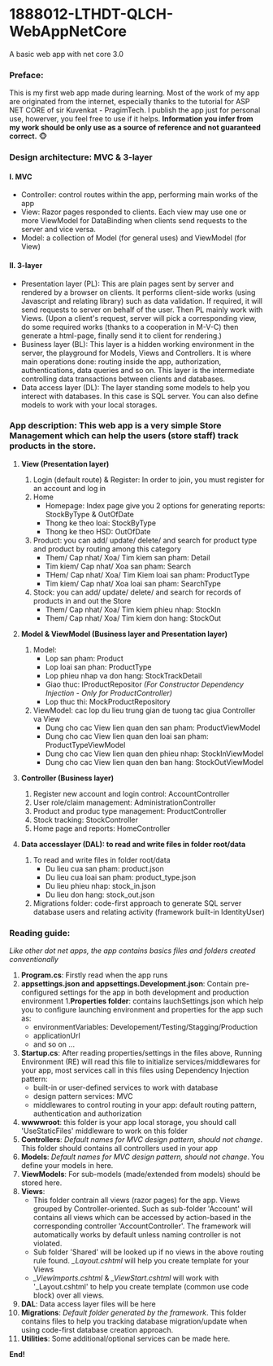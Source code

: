 # 1888012-LTHDT-QLCH-WebAppNetCore
A basic web app with net core 3.0

### Preface: 
This is my first web app made during learning. Most of the work of my app are originated from the internet, especially thanks to the tutorial for ASP NET CORE of sir Kuvenkat - PragimTech. I publish the app just for personal use, howerver, you feel free to use if it helps.
**Information you infer from my work should be only use as a source of reference and not guaranteed correct.**
:monkey_face:

### Design architecture: MVC & 3-layer
#### I. MVC
- Controller: control routes within the app, performing main works of the app
- View: Razor pages responded to clients. Each view may use one or more ViewModel for DataBinding when clients send requests to the server and vice versa.
- Model: a collection of Model (for general uses) and ViewModel (for View)

#### II. 3-layer
- Presentation layer (PL): This are plain pages sent by server and rendered by a browser on clients. It performs client-side works (using Javascript and relating library) such as data validation.
If required, it will send requests to server on behalf of the user. Then PL mainly work with Views.
(Upon a client's request, server will pick a corresponding view, do some required works (thanks to a cooperation in M-V-C) then generate a html-page, finally send it to client for rendering.)
- Business layer (BL): This layer is a hidden working environment in the server, the playground for Models, Views and Controllers. It is where main operations done: routing inside the app, authorization, authentications, data queries and so on.
This layer is the intermediate controlling data transactions between clients and databases.
- Data access layer (DL): The layer standing some models to help you interect with databases. In this case is SQL server. You can also define models to work with your local storages.


### App description: This web app is a very simple Store Management which can help the users (store staff) track products in the store.
1. __View (Presentation layer)__
  	1. Login (default route) & Register: In order to join, you must register for an account and log in
	1. Home
		+ Homepage: Index page give you 2 options for generating reports: StockByType & OutOfDate
		+ Thong ke theo loai: StockByType
		+ Thong ke theo HSD: OutOfDate
	1. Product: you can add/ update/ delete/ and search for product type and product by routing among this category
		+ Them/ Cap nhat/ Xoa/ Tim kiem san pham: Detail
		+ Tim kiem/ Cap nhat/ Xoa san pham: Search
		+ THem/ Cap nhat/ Xoa/ Tim Kiem loai san pham: ProductType
		+ Tim kiem/ Cap nhat/ Xoa loai san pham: SearchType
	1. Stock: you can add/ update/ delete/ and search for records of products in and out the Store
		+ Them/ Cap nhat/ Xoa/ Tim kiem phieu nhap: StockIn
		+ Them/ Cap nhat/ Xoa/ Tim kiem don hang: StockOut 
1. __Model & ViewModel (Business layer and Presentation layer)__
	1. Model:
		+ Lop san pham: Product
		+ Lop loai san phan: ProductType
		+ Lop phieu nhap va don hang: StockTrackDetail
		+ Giao thuc: IProductRepositor *(For Constructor Dependency Injection - Only for ProductController)*
		+ Lop thuc thi: MockProductRepository 
	1. ViewModel: cac lop du lieu trung gian de tuong tac giua Controller va View
		+ Dung cho cac View lien quan den san pham: ProductViewModel
		+ Dung cho cac View lien quan den loai san pham: ProductTypeViewModel
		+ Dung cho cac View lien quan den phieu nhap: StockInViewModel
		+ Dung cho cac View lien quan den ban hang: StockOutViewModel
1. __Controller (Business layer)__
	1. Register new account and login control: AccountController
	1. User role/claim management: AdministrationController
	1. Product and produc type management: ProductController 
	1. Stock tracking: StockController
	1. Home page and reports: HomeController

1. __Data accesslayer (DAL): to read and write files in folder root/data__
	1. To read and write files in folder root/data
		+ Du lieu cua san pham: product.json
		+ Du lieu cua loai san pham: product_type.json
		+ Du lieu phieu nhap: stock_in.json
		+ Du lieu don hang: stock_out.json
	1. Migrations folder: code-first approach to generate SQL server database users and relating activity (framework built-in IdentityUser)
	
### Reading guide:
*Like other dot net apps, the app contains basics files and folders created conventionally*
1. __Program.cs__: Firstly read when the app runs
1. __appsettings.json and appsettings.Development.json__: Contain pre-configured settings for the app in both development and production environment
1.__Properties folder__: contains lauchSettings.json which help you to configure launching environment and properties for the app such as:
	- environmentVariables: Developement/Testing/Stagging/Production
	- applicationUrl
	- and so on ...
1. __Startup.cs__: After reading properties/settings in the files above, Running Environment (RE) will read this file to initialize services/middlewares for your app, most services call in this files using Dependency Injection pattern:
	- built-in or user-defined services to work with database
	- design pattern services: MVC
	- middlewares to control routing in your app: default routing pattern, authentication and authorization 
1. __wwwwroot__: this folder is your app local storage, you should call 'UseStaticFiles' middleware to work on this folder
1. __Controllers__: *Default names for MVC design pattern, should not change*. This folder should contains all controllers used in your app
1. __Models__: *Default names for MVC design pattern, should not change*. You define your models in here.
1. __ViewModels__: For sub-models (made/extended from models) should be stored here.
1. __Views__: 
	- This folder contrain all views (razor pages) for the app. Views grouped by Controller-oriented. Such as sub-folder 'Account' will contains all views which can be accessed by action-based in the corresponding controller 'AccountController'. The framework will automatically works by default unless naming controller is not violated. 
	- Sub folder 'Shared' will be looked up if no views in the above routing rule found. *_Layout.cshtml* will help you create template for your Views
	- *_ViewImports.cshtml* & *_ViewStart.cshtml* will work with '_Layout.cshtml' to help you create template (common use code block) over all views.
1. __DAL__: Data access layer files will be here
1. __Migrations__: *Default folder generated by the framework*. This folder contains files to help you tracking database migration/update when using code-first database creation approach.
1. __Utilities__: Some additional/optional services can be made here.

**End!**
